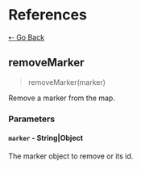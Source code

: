 # References

[&#8672; Go Back](../references/)

## removeMarker

> removeMarker(marker)

Remove a marker from the map.

### Parameters

#### `marker` - String|Object

The marker object to remove or its id.
